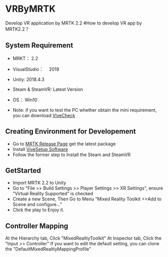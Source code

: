 # VRByMRTK
Develop VR application by MRTK 2.2
#How to develop VR app by MRTK2.2？

## System Requirement
* MRKT： 2.2
* VisualStudio：　		2019
* Unity:			2018.4.3
* Steam & SteamVR:	Latest Version
* OS：			Win10

* Note: if you want to test the PC whether obtain the mini requirement, you can download [ViveCheck](https://www.vive.com/us/product/vive-virtual-reality-system/)
## Creating Environment for Developement
* Go to [MRTK Release Page](https://github.com/Microsoft/MixedRealityToolkit-Unity/releases) get the latest package
* Install [ViveSetup Software](https://www.vive.com/us/setup/)
* Follow the former step to Install the Steam and SteamVR
## GetStarted
* Import MRTK 2.2 to Unity
* Go to "File >> Build Settings >> Player Settings >> XR Settings", ensure "Virtual Reality Supported" is checked
* Create a new Scene, Then Go to Menu "Mixed Reality Toolkit >>Add to Scene and configure..."
* Click the play to Enjoy it.
## Controller Mapping
At the Hierarchy tab, Click "MixedRealtiyToolkit" 
At Inspector tab, Click the "Input >> Controller"
If you want to edit the default setting, you can clone the "DefaultMixedRealtiyMappingProfile" 
